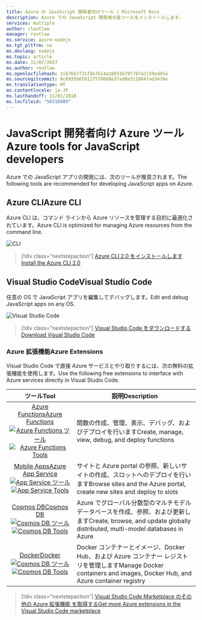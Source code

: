```yaml
---
title: Azure の JavaScript 開発者向けツール | Microsoft Docs
description: Azure での JavaScript 開発用の各ツールをインストールします。
services: multiple
author: rloutlaw
manager: routlaw
ms.service: azure-nodejs
ms.tgt_pltfrm: na
ms.devlang: nodejs
ms.topic: article
ms.date: 11/07/2017
ms.author: routlaw
ms.openlocfilehash: 1c676b1f31fde7b14a16031b78f767a2c59edd5a
ms.sourcegitcommit: 8c6935b6591175798b8e37ad0e511864fad3478e
ms.translationtype: HT
ms.contentlocale: ja-JP
ms.lasthandoff: 11/01/2018
ms.locfileid: "50316989"
---
```

# <a name="azure-tools-for-javascript-developers"></a><span data-ttu-id="b3941-103">JavaScript 開発者向け Azure ツール</span><span class="sxs-lookup"><span data-stu-id="b3941-103">Azure tools for JavaScript developers</span></span>
<span data-ttu-id="b3941-104">Azure での JavaScript アプリの開発には、次のツールが推奨されます。</span><span class="sxs-lookup"><span data-stu-id="b3941-104">The following tools are recommended for developing JavaScript apps on Azure.</span></span>

## <a name="azure-cli"></a><span data-ttu-id="b3941-105">Azure CLI</span><span class="sxs-lookup"><span data-stu-id="b3941-105">Azure CLI</span></span>
<span data-ttu-id="b3941-106">Azure CLI は、コマンド ラインから Azure リソースを管理する目的に最適化されています。</span><span class="sxs-lookup"><span data-stu-id="b3941-106">Azure CLI is optimized for managing Azure resources from the command line.</span></span>

![CLI](media/node-azure-tools/cli.png)
 
> [!div class="nextstepaction"]
> [<span data-ttu-id="b3941-108">Azure CLI 2.0 をインストールします</span><span class="sxs-lookup"><span data-stu-id="b3941-108">Install the Azure CLI 2.0</span></span>](https://docs.microsoft.com/cli/azure/install-az-cli2)

## <a name="visual-studio-code"></a><span data-ttu-id="b3941-109">Visual Studio Code</span><span class="sxs-lookup"><span data-stu-id="b3941-109">Visual Studio Code</span></span>
<span data-ttu-id="b3941-110">任意の OS で JavaScript アプリを編集してデバッグします。</span><span class="sxs-lookup"><span data-stu-id="b3941-110">Edit and debug JavaScript apps on any OS.</span></span>

![Visual Studio Code](media/node-azure-tools/vs-code.png)

> [!div class="nextstepaction"]
> [<span data-ttu-id="b3941-112">Visual Studio Code をダウンロードする</span><span class="sxs-lookup"><span data-stu-id="b3941-112">Download Visual Studio Code</span></span>](https://code.visualstudio.com)

### <a name="azure-extensions"></a><span data-ttu-id="b3941-113">Azure 拡張機能</span><span class="sxs-lookup"><span data-stu-id="b3941-113">Azure Extensions</span></span>
<span data-ttu-id="b3941-114">Visual Studio Code で直接 Azure サービスとやり取りするには、次の無料の拡張機能を使用します。</span><span class="sxs-lookup"><span data-stu-id="b3941-114">Use the following free extensions to interface with Azure services directly in Visual Studio Code.</span></span>

| <span data-ttu-id="b3941-115">ツール</span><span class="sxs-lookup"><span data-stu-id="b3941-115">Tool</span></span> | <span data-ttu-id="b3941-116">説明</span><span class="sxs-lookup"><span data-stu-id="b3941-116">Description</span></span>  |
|:---------:|---------|
| [<span data-ttu-id="b3941-117">Azure Functions</span><span class="sxs-lookup"><span data-stu-id="b3941-117">Azure Functions</span></span>](https://marketplace.visualstudio.com/items?itemName=ms-azuretools.vscode-azurefunctions) <br> <span data-ttu-id="b3941-118">[![Azure Functions ツール](media/node-azure-tools/icon-azure-functions.png)](https://marketplace.visualstudio.com/items?itemName=ms-azuretools.vscode-azurefunctions)</span><span class="sxs-lookup"><span data-stu-id="b3941-118">[![Azure Functions Tools](media/node-azure-tools/icon-azure-functions.png)](https://marketplace.visualstudio.com/items?itemName=ms-azuretools.vscode-azurefunctions)</span></span> | <span data-ttu-id="b3941-119">関数の作成、管理、表示、デバッグ、およびデプロイを行います</span><span class="sxs-lookup"><span data-stu-id="b3941-119">Create, manage, view, debug, and deploy functions</span></span>|
| [<span data-ttu-id="b3941-120">Mobile Apps</span><span class="sxs-lookup"><span data-stu-id="b3941-120">Azure App Service</span></span>](https://marketplace.visualstudio.com/items?itemName=ms-azuretools.vscode-azureappservice) <br> <span data-ttu-id="b3941-121">[![App Service ツール](media/node-azure-tools/icon-azure-app-service.png)](https://marketplace.visualstudio.com/items?itemName=ms-azuretools.vscode-azureappservice)</span><span class="sxs-lookup"><span data-stu-id="b3941-121">[![App Service Tools](media/node-azure-tools/icon-azure-app-service.png)](https://marketplace.visualstudio.com/items?itemName=ms-azuretools.vscode-azureappservice)</span></span> | <span data-ttu-id="b3941-122">サイトと Azure portal の参照、新しいサイトの作成、スロットへのデプロイを行います</span><span class="sxs-lookup"><span data-stu-id="b3941-122">Browse sites and the Azure portal, create new sites and deploy to slots</span></span> |
| [<span data-ttu-id="b3941-123">Cosmos DB</span><span class="sxs-lookup"><span data-stu-id="b3941-123">Cosmos DB </span></span>](https://marketplace.visualstudio.com/items?itemName=ms-azuretools.vscode-cosmosdb)  <br> <span data-ttu-id="b3941-124">[![Cosmos DB ツール](media/node-azure-tools/icon-cosmos-db.png)](https://marketplace.visualstudio.com/items?itemName=ms-azuretools.vscode-cosmosdb)</span><span class="sxs-lookup"><span data-stu-id="b3941-124">[![Cosmos DB Tools](media/node-azure-tools/icon-cosmos-db.png)](https://marketplace.visualstudio.com/items?itemName=ms-azuretools.vscode-cosmosdb)</span></span>| <span data-ttu-id="b3941-125">Azure でグローバル分散型のマルチモデル データベースを作成、参照、および更新します</span><span class="sxs-lookup"><span data-stu-id="b3941-125">Create, browse, and update globally distributed, multi-model databases in Azure</span></span> |
| [<span data-ttu-id="b3941-126">Docker</span><span class="sxs-lookup"><span data-stu-id="b3941-126">Docker</span></span>](https://marketplace.visualstudio.com/items?itemName=formulahendry.docker-explorer)   <br> <span data-ttu-id="b3941-127">[![Cosmos DB ツール](media/node-azure-tools/icon-docker.png)](https://marketplace.visualstudio.com/items?itemName=formulahendry.docker-explorer)</span><span class="sxs-lookup"><span data-stu-id="b3941-127">[![Cosmos DB Tools](media/node-azure-tools/icon-docker.png)](https://marketplace.visualstudio.com/items?itemName=formulahendry.docker-explorer)</span></span>| <span data-ttu-id="b3941-128">Docker コンテナーとイメージ、Docker Hub、および Azure コンテナー レジストリを管理します</span><span class="sxs-lookup"><span data-stu-id="b3941-128">Manage Docker containers and images, Docker Hub, and Azure container registry</span></span> |

> [!div class="nextstepaction"]
> [<span data-ttu-id="b3941-129">Visual Studio Code Marketplace のその他の Azure 拡張機能 を取得する</span><span class="sxs-lookup"><span data-stu-id="b3941-129">Get more Azure extensions in the Visual Studio Code marketplace</span></span>](https://marketplace.visualstudio.com/search?term=azure&target=VSCode&category=All%20categories&sortBy=Relevance)